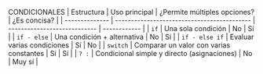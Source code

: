 

CONDICIONALES
| Estructura     | Uso principal                               | ¿Permite múltiples opciones? | ¿Es concisa? |
| -------------- | ------------------------------------------- | ---------------------------- | ------------ |
| `if`           | Una sola condición                          | No                           | Sí           |
| `if - else`    | Una condición + alternativa                 | No                           | Sí           |
| `if - else if` | Evaluar varias condiciones                  | Sí                           | No           |
| `switch`       | Comparar un valor con varias constantes     | Sí                           | Sí           |
| `? :`          | Condicional simple y directo (asignaciones) | No                           | Muy sí       |
